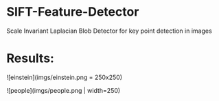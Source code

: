 # SIFT-Feature-Detector
Scale Invariant Laplacian Blob Detector for key point detection in images


# Results:

![einstein](imgs/einstein.png = 250x250)


![people](imgs/people.png | width=250)
